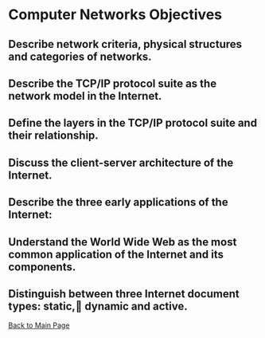 # Computer Networks Objectives
## Describe network criteria, physical structures and categories of networks.

## Describe the TCP/IP protocol suite as the network model in the Internet.

## Define the layers in the TCP/IP protocol suite and their relationship.

## Discuss the client-server architecture of the Internet.

## Describe the three early applications of the Internet:

## Understand the World Wide Web as the most common application of the Internet and its components.

## Distinguish between three Internet document types: static,     dynamic and active.

[Back to Main Page](../README.md)